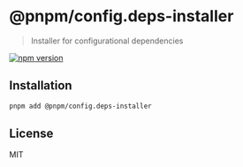 # @pnpm/config.deps-installer

> Installer for configurational dependencies

<!--@shields('npm')-->
[![npm version](https://img.shields.io/npm/v/@pnpm/config.deps-installer.svg)](https://www.npmjs.com/package/@pnpm/config.deps-installer)
<!--/@-->

## Installation

```sh
pnpm add @pnpm/config.deps-installer
```

## License

MIT

